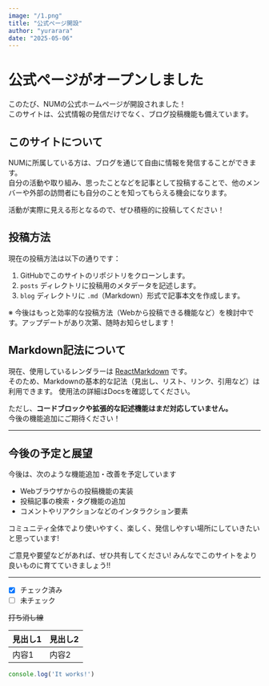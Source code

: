 ```yaml
---
image: "/1.png"
title: "公式ページ開設"
author: "yurarara"
date: "2025-05-06"
---
```


# 公式ページがオープンしました 

このたび、NUMの公式ホームページが開設されました！  
このサイトは、公式情報の発信だけでなく、ブログ投稿機能も備えています。

## このサイトについて

NUMに所属している方は、ブログを通じて自由に情報を発信することができます。  
自分の活動や取り組み、思ったことなどを記事として投稿することで、他のメンバーや外部の訪問者にも自分のことを知ってもらえる機会になります。

活動が実際に見える形となるので、ぜひ積極的に投稿してください！

## 投稿方法

現在の投稿方法は以下の通りです：

1. GitHubでこのサイトのリポジトリをクローンします。
2. `posts` ディレクトリに投稿用のメタデータを記述します。
3. `blog` ディレクトリに `.md`（Markdown）形式で記事本文を作成します。

※ 今後はもっと効率的な投稿方法（Webから投稿できる機能など）を検討中です。アップデートがあり次第、随時お知らせします！

## Markdown記法について

現在、使用しているレンダラーは [ReactMarkdown](https://github.com/remarkjs/react-markdown) です。  
そのため、Markdownの基本的な記法（見出し、リスト、リンク、引用など）は利用できます。
使用法の詳細はDocsを確認してください。

ただし、**コードブロックや拡張的な記述機能はまだ対応していません。**  
今後の機能追加にご期待ください！

---

## 今後の予定と展望

今後は、次のような機能追加・改善を予定しています

- Webブラウザからの投稿機能の実装
- 投稿記事の検索・タグ機能の追加
- コメントやリアクションなどのインタラクション要素

コミュニティ全体でより使いやすく、楽しく、発信しやすい場所にしていきたいと思っています!

ご意見や要望などがあれば、ぜひ共有してください! 
みんなでこのサイトをより良いものに育てていきましょう!!

---
- [x] チェック済み
- [ ] 未チェック

~~打ち消し線~~

| 見出し1 | 見出し2 |
|---------|---------|
| 内容1   | 内容2   |


~~~js
console.log('It works!')
~~~
